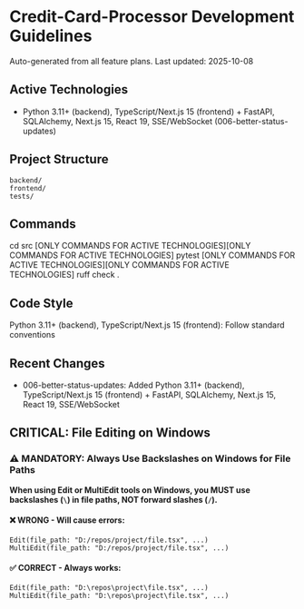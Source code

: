 # Credit-Card-Processor Development Guidelines

Auto-generated from all feature plans. Last updated: 2025-10-08

## Active Technologies
- Python 3.11+ (backend), TypeScript/Next.js 15 (frontend) + FastAPI, SQLAlchemy, Next.js 15, React 19, SSE/WebSocket (006-better-status-updates)

## Project Structure
```
backend/
frontend/
tests/
```

## Commands
cd src [ONLY COMMANDS FOR ACTIVE TECHNOLOGIES][ONLY COMMANDS FOR ACTIVE TECHNOLOGIES] pytest [ONLY COMMANDS FOR ACTIVE TECHNOLOGIES][ONLY COMMANDS FOR ACTIVE TECHNOLOGIES] ruff check .

## Code Style
Python 3.11+ (backend), TypeScript/Next.js 15 (frontend): Follow standard conventions

## Recent Changes
- 006-better-status-updates: Added Python 3.11+ (backend), TypeScript/Next.js 15 (frontend) + FastAPI, SQLAlchemy, Next.js 15, React 19, SSE/WebSocket

<!-- MANUAL ADDITIONS START -->
## CRITICAL: File Editing on Windows

### ⚠️ MANDATORY: Always Use Backslashes on Windows for File Paths

**When using Edit or MultiEdit tools on Windows, you MUST use backslashes (`\`) in file paths, NOT forward slashes (`/`).**

#### ❌ WRONG - Will cause errors:
```
Edit(file_path: "D:/repos/project/file.tsx", ...)
MultiEdit(file_path: "D:/repos/project/file.tsx", ...)
```

#### ✅ CORRECT - Always works:
```
Edit(file_path: "D:\repos\project\file.tsx", ...)
MultiEdit(file_path: "D:\repos\project\file.tsx", ...)
```
<!-- MANUAL ADDITIONS END -->